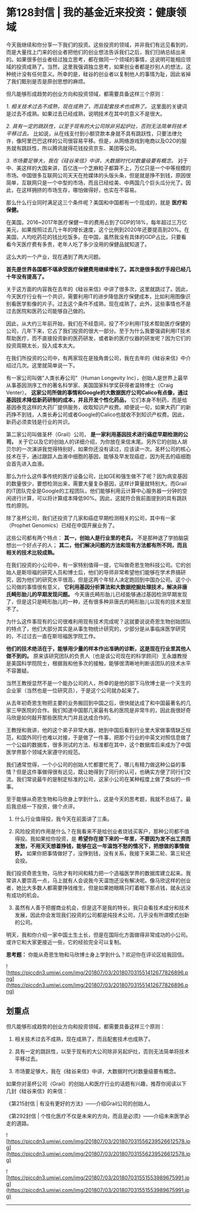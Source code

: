 # 第128封信 | 我的基金近来投资：健康领域

今天我继续和你分享一下我们的投资。这些投资的领域，并非我们有远见看到的，而是大量找上门来的创业者把他们的创业想法告诉我们之后，我们归纳总结出来的。如果很多创业者经过独立思考，都在做同一个领域的事情，这说明可能相应领域的投资成熟了。当然，这里我强调独立思考，如果创业者都是抄别人的想法，这种统计没有任何意义。所幸的是，硅谷的创业者以复制他人的事情为耻，因此省掉了我们甄别是否是原创思想的麻烦。

但凡能够形成趋势的创业方向和投资领域，都需要具备这样三个原则：

 *1. 相关技术过去不成熟，现在成熟了，而且配套技术也成熟了。* 这里面的关键词是过去不成熟。如果过去已经成熟，说明技术在其中的意义不是很大。

 *2. 具有一定的跳跃性，以至于现有的大公司除非另起炉灶，否则无法简单将技术平移过去。* 比如说，从在线支付到小额贷款本身就不具有跳跃性，只要法律允许，像阿里巴巴这样的公司很容易平移。但是，从网络游戏到电商以及O2O的服务就有跳跃性，所以腾讯就得花钱投资京东、美团等公司。

 *3. 市场要足够大，我在《硅谷来信》中讲，大数据时代对数量级要有概念。* 对于中、美这样的大国来讲，百亿连一个芝麻粒子都算不上，万亿只是一个中等规模的市场。中国很多互联网公司天天在抢媒体的头版头条，但是就是挣不到钱，原因很简单，互联网只是一个中型的市场，而且已经给美、中两国几个巨头瓜分光了。因此，在这样拥挤的市场生存，哪怕做得好，也实在不容易。

那么什么行业同时满足这三个条件呢？美国和中国都有一个现成的，就是 **医疗和保健。**

在美国，2016~2017年医疗保健一年的费用占到了GDP的18%，每年超过三万亿美元，如果按照过去几十年的增长速度，这个比例到2020年还要提高到20%。在美国，人均吃药花的钱比吃饭多。在中国，虽然我没有具体的GDP占比，只要看看今天医疗费有多贵，老年人吃了多少没用的保健品就知道了。

这么大的一个产业，现在遇到了两大问题。

 **首先是世界各国都不堪承受医疗保健费用继续增长了。其次是很多医疗手段已经几十年没有提高了。**

关于这方面的内容我在去年的《硅谷来信》中讲了很多次，这里就跳过了。因此，今天医疗行业有一个共识，需要利用IT的进步降低医疗保健成本，比如利用图像识别看医学影像的片子。过去这个条件不成熟，现在成熟了。此外，这些事情也不是过去医院和医药公司能够自己做的。

因此，从大约三年前开始，我们在不经意间，投了不少利用IT技术帮助医疗保健的公司，几年下来，它占了我们投资的很大一部分。至于为什么我要强调利用IT技术帮助医疗，而不直接投资新的医药研发，或者新的医疗仪器的研发呢？因为它们的投资周期太长，投入成本太大。

在我们所投资的公司中，有两家现在是独角兽公司，我在去年的《硅谷来信》中介绍过几次。这里就简单说一下。

有一家公司叫做"人类长寿公司"（Human Longevity Inc），创始人是世界上最早从事基因测序工作的著名科学家、美国国家科学奖获得者温特博士（Craig Venter）。 **这家公司所做的事情和Google的大数据医疗公司Calico有点像，通过基因技术降低新药研制的成本，并且开发个性化药品，** 它们本身不制药，而是给基因泰克这样的大药厂提供服务，收取知识产权费。顺便说一句，如果大药厂的新药挣不到钱，人类长寿公司或者Google的Calico也就收不到知识产权费。因此，新药必须卖钱是行业的共识。

第二家公司叫做圣杯（Grail）公司， **是一家利用基因技术进行癌症早期检测的公司，** 关于它以及它的创始人的详细介绍，为你放在来信末尾。另外它的创始人胡贝尔的一次演讲我觉得特别好，如果你还没有读过，应该读一次。圣杯公司的核心技术在于，通过跟踪人血液中细胞的基因，能够及早发现癌症，因为死去的癌细胞会首先进入血液。

那么为什么这件事传统的医疗设备公司，比如GE和强生做不了呢？因为病变基因的数量很少，要想检测出来，需要大量复杂基因，这样计算量就特别大。而Grail的IT团队完全是Google的工程团队，他们能够利用云计算中心服务器一分钟的空闲进行计算，可以将计算成本降低90%。因此，这就符合我前面提到的具有跳跃性的原则。

除了圣杯公司，我们还投资了几家和癌症早期检测相关的公司，其中有一家（Prophet Genomics）已经在中国开展业务了。

这些公司都有两个特点： **其一，创始人是行业里的老兵，** 不是那种退了学拍脑袋想出一个好点子的人； **其二，他们解决问题的方法和现有方法都有所不同，而且相关的技术比较成熟。**

在我们投资的小公司中，有一家特别值得一提，它叫做奇恩生物科技公司。它的创始人是斯坦福的研究人员和博士后，他们的导师非常希望他们能够在学术界搞研究，因为他们的研究水平很高，但是这两个年轻人决定跑回到中国办公司。这个小公司做的事情很有意义， **它利用基因分析算法和大数据挖掘处理技术，解决非唐氏畸形胎儿的早期发现问题。** 今天唐氏畸形胎儿已经能够通过基因检测早期发现了，但是这只是畸形胎儿的一种，还有很多种非唐氏的畸形胎儿以现有的技术发现不了。

为什么这件事现有的公司很难利用现有技术完成呢？这就要说说奇恩生物创始团队的特点了，他们大部分其实是从事生物统计研究的，少部分是从事临床医学研究的，不过过去一直在斯坦福医学院工作。

 **他们的技术绝活在于，能够用少量的样本作出准确的诊断，这是现在行业里其他人做不到的。** 原来该研究团队的负责人（也是该公司现在的科学顾问）王永雄教授是美国科学院院士，根据我和他多次的接触，能够很清晰地判断该团队的技术水平不容置疑。

当然王教授显然不是一个能办公司的人，所幸的是他的部下马欣博士是一个天生的企业家（当然也是一位研究员），于是这个公司就办起来了。

从去年初奇恩生物把主要的业务搬回到中国之后，很快就达成了和中国最著名的几家三甲医院的合作。我们知道中国那几家最有名的医院是非常牛的，因此我很好奇马欣是如何敲开那些医院大门并且达成合作的。

王教授和我讲，他的这个弟子非常大器，她到中国后看到行业里大家做事情缺乏规范，和国外同行也难以对接，于是做了一件事，把那个行业的中英文对照信息做了一个公益的数据库，很多测试的方法、标准都在其中，这个数据库后来成为了中国医学界那个领域大家遵守的规范。

我们通常觉得，一个小公司的创始人忙都要忙死了，哪儿有精力做这种公益的事情？但是这件事做得很有远见，既让她得到了同行的认可，也确实方便了同行们交流。我们常说最牛的是制定标准的公司，这家小公司在某种程度上做了类似的一件事。

至于能够从奇恩生物和马欣身上学到什么，这是今天的思考题，我就不总结了。最后我总结一下投资，做个点评。

1. 什么行业值得投，我今天在前面讲了三条。

2. 风险投资的作用是什么？在我看来不是给创业者烧钱买客户，那种公司都不值得投。我如果给你投资，是 **希望你在接下来的一年里，不要因为发不出工资而发愁，不用天天想着挣钱，能够在这一年温饱不愁的情况下，把想做的事情做好。** 如果你把事情做好了，没挣到钱，没有关系，我接下来第二轮、第三轮还会投。

我们投资奇恩生物，马欣才有时间和精力把一个造福医学界的数据库建立起来。我常讲人要崇高一点，马上就有人会说我今天温饱还没有解决呢。像马欣这样的创业者，她比大多数人都需要挣钱维生，但是如果她眼睛只盯着眼下那点钱，就永远没有成功的机会。

3. 虽然有人善于把握商业机会，但是这不是我的特长，我只会看技术成分和技术发展，因此你会发现我们投资的公司都是纯技术公司，几乎没有所谓模式创新的公司。

明天，我和你介绍一家中国土生土长，但是在国际化方面做得非常成功的小公司。或许它和大家更接近一些，它的经验完全可以复制。

 **思考题：** 你能从奇恩生物和马欣博士身上学到什么？欢迎你在评论区给我回信。

![https://piccdn3.umiwi.com/img/201807/03/201807031551412677826896.png](https://piccdn3.umiwi.com/img/201807/03/201807031551412677826896.png)

## 划重点

但凡能够形成趋势的创业方向和投资领域，都需要具备这样三个原则：

1. 相关技术过去不成熟，现在成熟了，而且配套技术也成熟了。

2. 具有一定的跳跃性，以至于现有的大公司除非另起炉灶，否则无法简单将技术平移过去。

3. 市场要足够大，我在《硅谷来信》中讲，大数据时代对数量级要有概念。

如果你对圣杯公司（Grail）的创始人和医疗行业的话题有兴趣，推荐你阅读以下几封《硅谷来信》的来信：

《第215封信 | 有没有更好的方法》——介绍Grail公司的创始人。

《第292封信 | 个性化医疗不仅是未来的方向，而且是必须》——介绍未来医学必走的道路。

![https://piccdn3.umiwi.com/img/201807/03/201807031556239526612578.jpg](https://piccdn3.umiwi.com/img/201807/03/201807031556239526612578.jpg)

![https://piccdn3.umiwi.com/img/201807/03/201807031551553989675991.jpg](https://piccdn3.umiwi.com/img/201807/03/201807031551553989675991.jpg)

---
